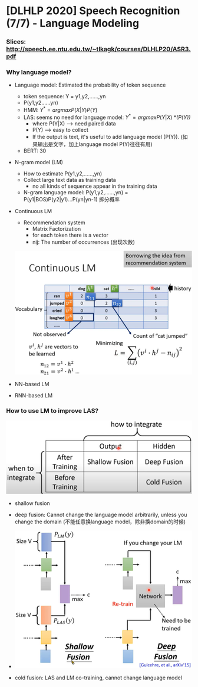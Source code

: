 # [DLHLP 2020] Speech Recognition (7/7) - Language Modeling

### Slices: http://speech.ee.ntu.edu.tw/~tlkagk/courses/DLHLP20/ASR3.pdf
### Why language model?

* Language model: Estimated the probability of token sequence

  * token sequence: Y = y1,y2,......,yn
  * P(y1,y2......yn)
  * HMM:   $Y^*=arg maxP(X|Y)P(Y)$
  * LAS: seems no need for language model: $Y^*=argmaxP(Y|X)$ **(*P(Y))**
    * where P(Y|X) --> need paired data
    * P(Y) --> easy to collect
    * If the output is text, it's useful to add language model (P(Y)). (如果输出是文字，加上language model P(Y)往往有用)
  * BERT: 30 

* N-gram model (LM)

  * How to estimate P(y1,y2,……,yn)
  * Collect large text data as training data
    * no all kinds of sequence appear in the training data
  * N-gram language model: P(y1,y2,……,yn) = P(y1|BOS)P(y2|y1)...P(yn|yn-1) 拆分概率

* Continuous LM

  * Recommendation system
    * Matrix Factorization
    * for each token there is a vector
    * nij: The number of occurrences (出现次数)

  ![3](.\screenshot\SP7\3.PNG)

* NN-based LM

* RNN-based LM

### How to use LM to improve LAS?

![1](.\screenshot\SP7\1.PNG)

* shallow fusion
* deep fusion: Cannot change the language model arbitrarily, unless you change the domain (不能任意换language model，除非换domain的时候)
* <img src=".\screenshot\SP7\2.PNG" alt="2" style="zoom:75%;" />

* cold fusion: LAS and LM co-training, cannot change language model